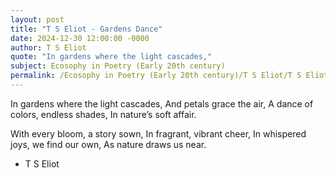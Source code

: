 ```yaml
---
layout: post
title: "T S Eliot - Gardens Dance"
date: 2024-12-30 12:00:00 -0000
author: T S Eliot
quote: "In gardens where the light cascades,"
subject: Ecosophy in Poetry (Early 20th century)
permalink: /Ecosophy in Poetry (Early 20th century)/T S Eliot/T S Eliot - Gardens Dance
---
```


In gardens where the light cascades,
And petals grace the air,
A dance of colors, endless shades,
In nature’s soft affair.

With every bloom, a story sown,
In fragrant, vibrant cheer,
In whispered joys, we find our own,
As nature draws us near.

- T S Eliot
